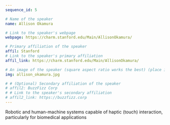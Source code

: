 ```yaml
---
sequence_id: 5

# Name of the speaker
name: Allison Okamura

# Link to the speaker's webpage
webpage: https://charm.stanford.edu/Main/AllisonOkamura/

# Primary affiliation of the speaker
affil: Stanford
# Link to the speaker's primary affiliation
affil_link: https://charm.stanford.edu/Main/AllisonOkamura/

# An image of the speaker (square aspect ratio works the best) (place in the `assets/img/speakers` directory)
img: allison_okamura.jpg

# # (Optional) Secondary affiliation of the speaker
# affil2: BuzzFizz Corp
# # Link to the speaker's secondary affiliation 
# affil2_link: https://buzzfizz.corp
---
```


<!-- Whatever you write below will show up as the speaker's bio -->

Robotic and human-machine systems capable of haptic (touch) interaction, particularly for biomedical applications

